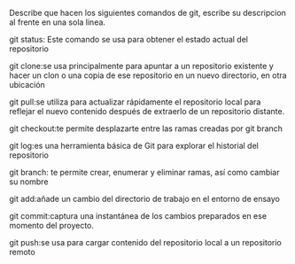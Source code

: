 Describe que hacen los siguientes comandos de git, escribe su descripcion al frente en una sola linea.

git status: Este comando se usa para obtener el estado actual del repositorio

git clone:se usa principalmente para apuntar a un repositorio existente y hacer un clon o una copia de ese repositorio en un nuevo directorio, en otra ubicación

git pull:se utiliza para actualizar rápidamente el repositorio local para reflejar el nuevo contenido después de extraerlo de un repositorio distante.

git checkout:te permite desplazarte entre las ramas creadas por git branch

git log:es una herramienta básica de Git para explorar el historial del repositorio

git branch: te permite crear, enumerar y eliminar ramas, así como cambiar su nombre

git add:añade un cambio del directorio de trabajo en el entorno de ensayo

git commit:captura una instantánea de los cambios preparados en ese momento del proyecto.

git push:se usa para cargar contenido del repositorio local a un repositorio remoto
